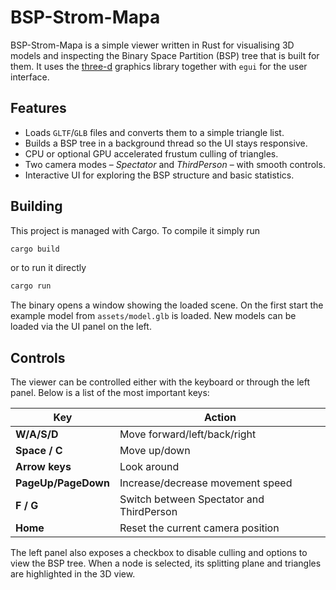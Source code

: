 # BSP-Strom-Mapa

BSP-Strom-Mapa is a simple viewer written in Rust for visualising 3D models and
inspecting the Binary Space Partition (BSP) tree that is built for them.  It
uses the [three-d](https://github.com/asny/three-d) graphics library together
with `egui` for the user interface.

## Features

- Loads `GLTF`/`GLB` files and converts them to a simple triangle list.
- Builds a BSP tree in a background thread so the UI stays responsive.
- CPU or optional GPU accelerated frustum culling of triangles.
- Two camera modes – *Spectator* and *ThirdPerson* – with smooth controls.
- Interactive UI for exploring the BSP structure and basic statistics.

## Building

This project is managed with Cargo.  To compile it simply run

```bash
cargo build
```

or to run it directly

```bash
cargo run
```

The binary opens a window showing the loaded scene.  On the first start the
example model from `assets/model.glb` is loaded.  New models can be loaded via
the UI panel on the left.

## Controls

The viewer can be controlled either with the keyboard or through the left panel.
Below is a list of the most important keys:

| Key                 | Action                                   |
|---------------------|-------------------------------------------|
| **W/A/S/D**         | Move forward/left/back/right              |
| **Space / C**       | Move up/down                              |
| **Arrow keys**      | Look around                               |
| **PageUp/PageDown** | Increase/decrease movement speed          |
| **F / G**           | Switch between Spectator and ThirdPerson  |
| **Home**            | Reset the current camera position         |

The left panel also exposes a checkbox to disable culling and options to view
the BSP tree.  When a node is selected, its splitting plane and triangles are
highlighted in the 3D view.

